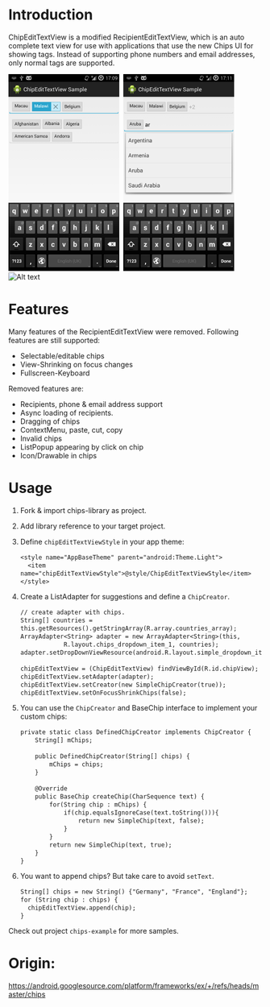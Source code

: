 Introduction
============

ChipEditTextView is a modified RecipientEditTextView, which is an auto complete text view for use with applications that use the new Chips UI for showing tags. Instead of supporting phone numbers and email addresses, only normal tags are supported. 

![Alt text](screen1.png)&nbsp;
![Alt text](screen2.png)&nbsp;
![Alt text](screen3.png)

Features
========
Many features of the RecipientEditTextView were removed. Following features are still supported:
 * Selectable/editable chips
 * View-Shrinking on focus changes
 * Fullscreen-Keyboard

Removed features are:
 * Recipients, phone & email address support
 * Async loading of recipients.
 * Dragging of chips
 * ContextMenu, paste, cut, copy
 * Invalid chips
 * ListPopup appearing  by click on chip
 * Icon/Drawable in chips
 
Usage
=====
 1. Fork & import chips-library as project.
 2. Add library reference to your target project.
 3. Define `chipEditTextViewStyle` in your app theme:


        <style name="AppBaseTheme" parent="android:Theme.Light">
          <item name="chipEditTextViewStyle">@style/ChipEditTextViewStyle</item>
        </style>


 4. Create a ListAdapter for suggestions and define a `ChipCreator`.


        // create adapter with chips.
        String[] countries = this.getResources().getStringArray(R.array.countries_array);
        ArrayAdapter<String> adapter = new ArrayAdapter<String>(this, 
      				R.layout.chips_dropdown_item_1, countries);
        adapter.setDropDownViewResource(android.R.layout.simple_dropdown_item_1line);
        
        chipEditTextView = (ChipEditTextView) findViewById(R.id.chipView);
        chipEditTextView.setAdapter(adapter);
        chipEditTextView.setCreator(new SimpleChipCreator(true));
        chipEditTextView.setOnFocusShrinkChips(false);
    
    
 5. You can use the `ChipCreator` and BaseChip interface to implement your custom chips:


        private static class DefinedChipCreator implements ChipCreator {
      		String[] mChips;
      		
      		public DefinedChipCreator(String[] chips) {
      			mChips = chips;
      		}
      		
      		@Override
      		public BaseChip createChip(CharSequence text) {
      			for(String chip : mChips) {
      				if(chip.equalsIgnoreCase(text.toString())){
      					return new SimpleChip(text, false);
      				}
      			}
      			return new SimpleChip(text, true);
      		}
      	}


 6. You want to append chips? But take care to avoid `setText`.

        String[] chips = new String() {"Germany", "France", "England"};
        for (String chip : chips) {
          chipEditTextView.append(chip);
        }
    
Check out project `chips-example` for more samples.


Origin:
=======
https://android.googlesource.com/platform/frameworks/ex/+/refs/heads/master/chips
  
    
